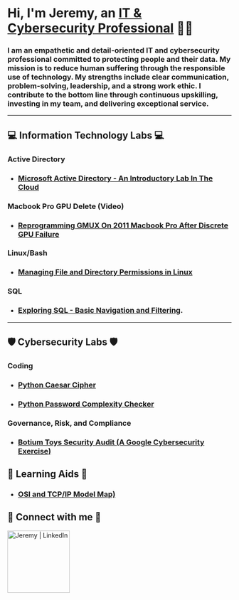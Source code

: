 <h1>Hi, I'm Jeremy, an <a href="https://linkedin.com/in/jeremyhilltech">IT & Cybersecurity Professional</a> 👨‍💻</h1>

<h3> I am an empathetic and detail-oriented IT and cybersecurity professional committed to protecting people and their data. My mission is to reduce human suffering through the responsible use of technology. My strengths include clear communication, problem-solving, leadership, and a strong work ethic. I contribute to the bottom line through continuous upskilling, investing in my team, and delivering exceptional service.</h3>

---

<h2>💻 Information Technology Labs 💻</h2>

### **Active Directory**
  - ### [Microsoft Active Directory - An Introductory Lab In The Cloud](https://github.com/jeremyhilltech/Microsoft-Active-Directory--An-Introductory-Lab-In-The-Cloud)

### **Macbook Pro GPU Delete** (Video)
  - ### [Reprogramming GMUX On 2011 Macbook Pro After Discrete GPU Failure](https://github.com/jeremyhilltech/Reprogramming-GMUX-On-2011-Macbook-Pro-After-Discrete-GPU-Failure)

### **Linux/Bash**
  - ### [Managing File and Directory Permissions in Linux](https://github.com/jeremyhilltech/Managing-File-and-Directory-Permissions-in-Linux)

### **SQL**
  - ### [Exploring SQL - Basic Navigation and Filtering](https://github.com/jeremyhilltech/Exploring-SQL-Basic-Navigation-and-Filtering).

---

<h2>🛡️ Cybersecurity Labs 🛡️</h2>

### **Coding**
  - ### [Python Caesar Cipher](https://github.com/jeremyhilltech/Python-Caesar-Cipher)
  - ### [Python Password Complexity Checker](https://github.com/jeremyhilltech/Python-Password-Complexity-Checker)

### **Governance, Risk, and Compliance**
  - ### [Botium Toys Security Audit (A Google Cybersecurity Exercise)](https://github.com/jeremyhilltech/Botium-Security-Audit/tree/main)

<h2>🧠 Learning Aids 🧠</h2>

  - ### [OSI and TCP/IP Model Map)](https://github.com/jeremyhilltech/OSI-TCP-IP-Model-Map)

<h2>📳 Connect with me 📳</h2>

[<img align="left" alt="Jeremy | LinkedIn" width="140px" src="https://i.imgur.com/RIefvk9.png" />][linkedin]

[linkedin]: https://linkedin.com/in/jeremyhilltech
